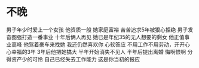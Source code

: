# 不晚

男子年少时爱上一个女孩
他资质一般
她家庭富裕
苦苦追求5年被狠心拒绝
男子发奋图强打造一番事业
十年后俩人再见
她已是年纪35的无人想要的剩女
他正值事业高峰
他驾着豪车来找她
我还仍然喜欢你
心软答应
不用工作不用劳动，开开心心幸福的3年
3年后他把她搞大
半年开始消失不见人
半年后提出离婚
悔啊恨啊
分得资产少的可怜
自己已经失去工作能力
这是你当初的报应